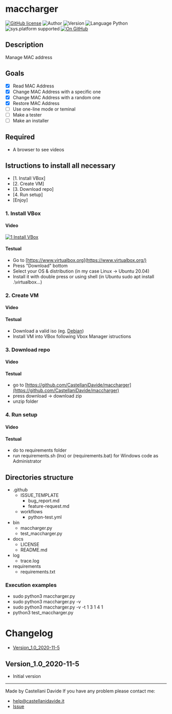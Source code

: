 # maccharger
[![GitHub license](https://img.shields.io/badge/licence-GNU-green?style=flat)](https://github.com/CastellaniDavide/cpp-maccharger/blob/master/LICENSE) ![Author](https://img.shields.io/badge/author-Castellani%20Davide-green?style=flat) ![Version](https://img.shields.io/badge/version-v1.0-blue?style=flat) ![Language Python](https://img.shields.io/badge/language-Python-yellowgreen?style=flat) ![sys.platform supported](https://img.shields.io/badge/OS%20platform%20supported-Linux,%20Windows%20&%20Mac%20OS-blue?style=flat) [![On GitHub](https://img.shields.io/badge/on%20GitHub-True-green?style=flat&logo=github)](https://github.com/CastellaniDavide/maccharger)

## Description
Manage MAC address

## Goals
 - [x] Read MAC Address
 - [x] Change MAC Address with a specific one
 - [x] Change MAC Address with a random one
 - [x] Restore MAC Address
 - [ ] Use one-line mode or teminal
 - [ ] Make a tester
 - [ ] Make an installer

## Required
 - A browser to see videos
   
## Istructions to install all necessary

 - [1. Install VBox]
 - [2. Create VM]
 - [3. Download repo]
 - [4. Run setup]
 - [Enjoy]

### 1. Install VBox
#### Video
[![1 Install VBox](https://res.cloudinary.com/marcomontalbano/image/upload/v1604154185/video_to_markdown/images/youtube--2GwoHz4_Jtg-c05b58ac6eb4c4700831b2b3070cd403.jpg)](https://youtu.be/2GwoHz4_Jtg "1 Install VBox")

#### Testual
 - Go to [https://www.virtualbox.org](https://www.virtualbox.org/)
 - Press "Download" bottom
 - Select your OS & distribution (in my case Linux -> Ubuntu 20.04)
 - Install it with double press or using shell (in Ubuntu sudo apt install .\virtualbox...)

### 2. Create VM
#### Video

#### Testual
 - Download a valid iso (eg. [Debian](https://www.debian.org/distrib/))
 - Install VM into VBox following Vbox Manager istructions

### 3. Download repo
#### Video

#### Testual
 -  go to [https://github.com/CastellaniDavide/maccharger](https://github.com/CastellaniDavide/maccharger)
 - press download -> download zip
 - unzip folder

### 4. Run setup
#### Video

#### Testual
 - do to requirements folder
 - run requirements.sh (lnx) or (requirements.bat) for Windows code as Administrator
 
## Directories structure
 - .github
   - ISSUE_TEMPLATE
     - bug_report.md
     - feature-request.md
   - workflows
     - python-test.yml
 - bin
   - maccharger.py
   - test_maccharger.py
 - docs
   - LICENSE
   - README.md
 - log
   - trace.log
 - requirements
   - requirements.txt
   
### Execution examples
 - sudo python3 maccharger.py
 - sudo python3 maccharger.py -v
 - sudo python3 maccharger.py -v -t 1 3 1 4 1
 - python3 test_maccharger.py

# Changelog
 - [Version_1.0_2020-11-5](#Version_10_2020-11-5)

## Version_1.0_2020-11-5
 - Initial version

---
Made by Castellani Davide 
If you have any problem please contact me:
- help@castellanidavide.it
- [Issue](https://github.com/CastellaniDavide/maccharger/issues)
